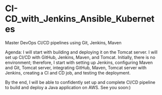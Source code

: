 # CI-CD_with_Jenkins_Ansible_Kubernetes
Master DevOps CI/CD pipelines using Git, Jenkins, Maven

Agenda:
I will start with building and deploying it on the Tomcat server. I will set up CI/CD with GitHub, Jenkins, Maven, and Tomcat. Initially, there is no environment; therefore, I start with setting up Jenkins, configuring Maven and Git, Tomcat server, integrating GitHub, Maven, Tomcat server with Jenkins, creating a CI and CD job, and testing the deployment.

By the end, I will be able to confidently set up and complete CI/CD pipeline to build and deploy a Java application on AWS.
See you soon:)
